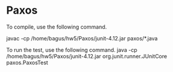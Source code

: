 # Paxos

To compile, use the following command.

javac -cp /home/bagus/hw5/Paxos/junit-4.12.jar paxos/*.java

To run the test, use the following command.
java -cp /home/bagus/hw5/Paxos/junit-4.12.jar org.junit.runner.JUnitCore paxos.PaxosTest

